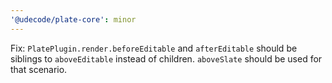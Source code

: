 ```yaml
---
'@udecode/plate-core': minor
---
```


Fix: `PlatePlugin.render.beforeEditable` and `afterEditable` should be siblings to `aboveEditable` instead of children. `aboveSlate` should be used for that scenario.
